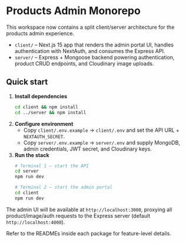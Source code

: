 # Products Admin Monorepo

This workspace now contains a split client/server architecture for the products admin experience.

- `client/` – Next.js 15 app that renders the admin portal UI, handles authentication with NextAuth, and consumes the Express API.
- `server/` – Express + Mongoose backend powering authentication, product CRUD endpoints, and Cloudinary image uploads.

## Quick start

1. **Install dependencies**
   ```bash
   cd client && npm install
   cd ../server && npm install
   ```
2. **Configure environment**
   - Copy `client/.env.example` → `client/.env` and set the API URL + `NEXTAUTH_SECRET`.
   - Copy `server/.env.example` → `server/.env` and supply MongoDB, admin credentials, JWT secret, and Cloudinary keys.
3. **Run the stack**
   ```bash
   # Terminal 1 – start the API
   cd server
   npm run dev

   # Terminal 2 – start the admin portal
   cd client
   npm run dev
   ```

The admin UI will be available at `http://localhost:3000`, proxying all product/image/auth requests to the Express server (default `http://localhost:4000`).

Refer to the READMEs inside each package for feature-level details.
